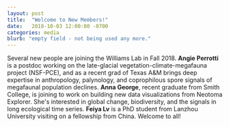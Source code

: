 ```yaml
---
layout: post
title:  "Welcome to New Members!"
date:   2018-10-03 12:00:00 -0700
categories: media
blurb: "empty field - not being used any more."
---
```


Several new people are joining the Williams Lab in Fall 2018. **Angie Perrotti** is a postdoc working on the late-glacial vegetation-climate-megafauna project (NSF-PCE), and as a recent grad of Texas A&M brings deep expertise in anthropology, palynology, and coprophilous spore signals of megafaunal population declines.  **Anna George**, recent graduate from Smith College, is joining to work on building new data visualizations from Neotoma Explorer.  She's interested in global change, biodiversity, and the signals in long ecological time series.  **Feiya Lv** is a PhD student from Lanzhou University visiting on a fellowship from China.  Welcome to all!
  
